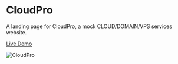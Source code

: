 # CloudPro

A landing page for CloudPro, a mock CLOUD/DOMAIN/VPS services website.

[Live Demo](https://cloud-pro.vercel.app/)

![CloudPro](https://user-images.githubusercontent.com/121464684/234022977-16e0bfbb-a174-4e6a-9693-43bc65cc4819.jpeg)
